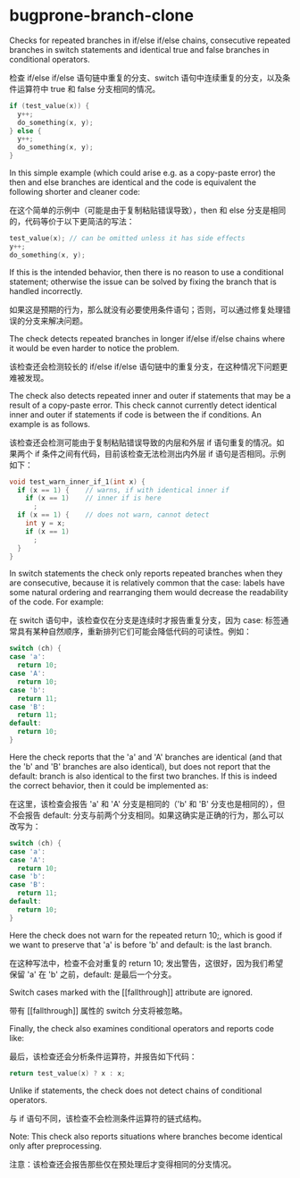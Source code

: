 # bugprone-branch-clone

Checks for repeated branches in if/else if/else chains, consecutive repeated branches in switch statements and identical true and false branches in conditional operators.

检查 if/else if/else 语句链中重复的分支、switch 语句中连续重复的分支，以及条件运算符中 true 和 false 分支相同的情况。

```c++
if (test_value(x)) {
  y++;
  do_something(x, y);
} else {
  y++;
  do_something(x, y);
}
```

In this simple example (which could arise e.g. as a copy-paste error) the then and else branches are identical and the code is equivalent the following shorter and cleaner code:

在这个简单的示例中（可能是由于复制粘贴错误导致），then 和 else 分支是相同的，代码等价于以下更简洁的写法：

```c++
test_value(x); // can be omitted unless it has side effects
y++;
do_something(x, y);
```

If this is the intended behavior, then there is no reason to use a conditional statement; otherwise the issue can be solved by fixing the branch that is handled incorrectly.

如果这是预期的行为，那么就没有必要使用条件语句；否则，可以通过修复处理错误的分支来解决问题。

The check detects repeated branches in longer if/else if/else chains where it would be even harder to notice the problem.

该检查还会检测较长的 if/else if/else 语句链中的重复分支，在这种情况下问题更难被发现。

The check also detects repeated inner and outer if statements that may be a result of a copy-paste error. This check cannot currently detect identical inner and outer if statements if code is between the if conditions. An example is as follows.

该检查还会检测可能由于复制粘贴错误导致的内层和外层 if 语句重复的情况。如果两个 if 条件之间有代码，目前该检查无法检测出内外层 if 语句是否相同。示例如下：

```c++
void test_warn_inner_if_1(int x) {
  if (x == 1) {    // warns, if with identical inner if
    if (x == 1)    // inner if is here
      ;
  if (x == 1) {    // does not warn, cannot detect
    int y = x;
    if (x == 1)
      ;
  }
}
```

In switch statements the check only reports repeated branches when they are consecutive, because it is relatively common that the case: labels have some natural ordering and rearranging them would decrease the readability of the code. For example:

在 switch 语句中，该检查仅在分支是连续时才报告重复分支，因为 case: 标签通常具有某种自然顺序，重新排列它们可能会降低代码的可读性。例如：

```c++
switch (ch) {
case 'a':
  return 10;
case 'A':
  return 10;
case 'b':
  return 11;
case 'B':
  return 11;
default:
  return 10;
}
```

Here the check reports that the 'a' and 'A' branches are identical (and that the 'b' and 'B' branches are also identical), but does not report that the default: branch is also identical to the first two branches. If this is indeed the correct behavior, then it could be implemented as:

在这里，该检查会报告 'a' 和 'A' 分支是相同的（'b' 和 'B' 分支也是相同的），但不会报告 default: 分支与前两个分支相同。如果这确实是正确的行为，那么可以改写为：

```c++
switch (ch) {
case 'a':
case 'A':
  return 10;
case 'b':
case 'B':
  return 11;
default:
  return 10;
}
```

Here the check does not warn for the repeated return 10;, which is good if we want to preserve that 'a' is before 'b' and default: is the last branch.

在这种写法中，检查不会对重复的 return 10; 发出警告，这很好，因为我们希望保留 'a' 在 'b' 之前，default: 是最后一个分支。

Switch cases marked with the [[fallthrough]] attribute are ignored.

带有 [[fallthrough]] 属性的 switch 分支将被忽略。

Finally, the check also examines conditional operators and reports code like:

最后，该检查还会分析条件运算符，并报告如下代码：

```c++
return test_value(x) ? x : x;
```

Unlike if statements, the check does not detect chains of conditional operators.

与 if 语句不同，该检查不会检测条件运算符的链式结构。

Note: This check also reports situations where branches become identical only after preprocessing.

注意：该检查还会报告那些仅在预处理后才变得相同的分支情况。
